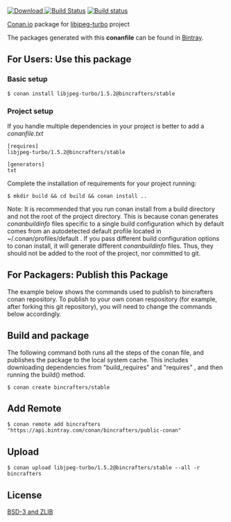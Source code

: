 [ ![Download](https://api.bintray.com/packages/bincrafters/public-conan/libjpeg-turbo%3Abincrafters/images/download.svg) ](https://bintray.com/bincrafters/public-conan/libjpeg-turbo%3Abincrafters/_latestVersion)
[![Build Status](https://travis-ci.org/bincrafters/conan-libjpeg-turbo.svg?branch=stable%2F1.5.2)](https://travis-ci.org/bincrafters/conan-libjpeg-turbo)
[![Build status](https://ci.appveyor.com/api/projects/status/u69w8tm6acm1pno3?svg=true)](https://ci.appveyor.com/project/BinCrafters/conan-libjpeg-turbo)

[Conan.io](https://conan.io) package for [libjpeg-turbo](https://github.com/someauthor/libjpeg-turbo) project

The packages generated with this **conanfile** can be found in [Bintray](https://bintray.com/bincrafters/public-conan/libjpeg-turbo%3Abincrafters).

## For Users: Use this package

### Basic setup

    $ conan install libjpeg-turbo/1.5.2@bincrafters/stable

### Project setup

If you handle multiple dependencies in your project is better to add a *conanfile.txt*

    [requires]
    libjpeg-turbo/1.5.2@bincrafters/stable

    [generators]
    txt

Complete the installation of requirements for your project running:

    $ mkdir build && cd build && conan install ..

Note: It is recommended that you run conan install from a build directory and not the root of the project directory.  This is because conan generates *conanbuildinfo* files specific to a single build configuration which by default comes from an autodetected default profile located in ~/.conan/profiles/default .  If you pass different build configuration options to conan install, it will generate different *conanbuildinfo* files.  Thus, they should not be added to the root of the project, nor committed to git.

## For Packagers: Publish this Package

The example below shows the commands used to publish to bincrafters conan repository. To publish to your own conan respository (for example, after forking this git repository), you will need to change the commands below accordingly.

## Build and package

The following command both runs all the steps of the conan file, and publishes the package to the local system cache.  This includes downloading dependencies from "build_requires" and "requires" , and then running the build() method.

    $ conan create bincrafters/stable

## Add Remote

    $ conan remote add bincrafters "https://api.bintray.com/conan/bincrafters/public-conan"

## Upload

    $ conan upload libjpeg-turbo/1.5.2@bincrafters/stable --all -r bincrafters

## License
[BSD-3 and ZLIB](LICENSE)